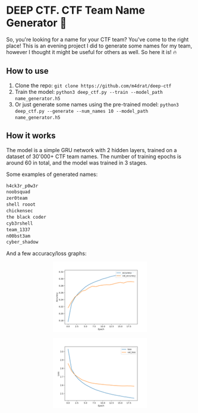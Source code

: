 # DEEP CTF. CTF Team Name Generator 🚀

So, you're looking for a name for your CTF team? You've come to the right place! This is an evening project I did to generate some names for my team, however I thought it might be useful for others as well. So here it is! 🔥

## How to use

1. Clone the repo: `git clone https://github.com/m4drat/deep-ctf`
2. Train the model: `python3 deep_ctf.py --train --model_path name_generator.h5`
3. Or just generate some names using the pre-trained model: `python3 deep_ctf.py --generate --num_names 10 --model_path name_generator.h5`

## How it works

The model is a simple GRU network with 2 hidden layers, trained on a dataset of 30'000+ CTF team names. The number of training epochs is around 60 in total, and the model was trained in 3 stages.

Some examples of generated names:

```txt
h4ck3r_p0w3r
noobsquad
zer0team
shell rooot
chickensec
the black coder
cyb3rshell
team_1337
n00bst3am
cyber_shadow
```

And a few accuracy/loss graphs:

<p align="center">
    <img src="name_generator-acc-20-0.001-256-20-0.29112133383750916-v4.png" width="50%" />
</p>
<p align="center">
    <img src="name_generator-loss-20-0.001-256-20-0.29112133383750916-v4.png" width="50%" />
</p>

